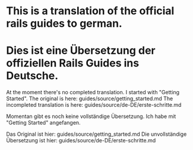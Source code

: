 # This is a translation of the official rails guides to german.
# Dies ist eine Übersetzung der offiziellen Rails Guides ins Deutsche.

At the moment there's no completed translation. I started with "Getting Started".
The original is here: guides/source/getting_started.md
The incompleted translation is here: guides/source/de-DE/erste-schritte.md

Momentan gibt es noch keine vollständige Übersetzung. Ich habe mit "Getting Started" angefangen.

Das Original ist hier: guides/source/getting_started.md
Die unvollständige Übersetzung ist hier: guides/source/de-DE/erste-schritte.md
